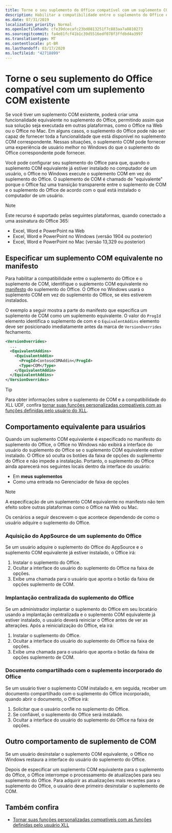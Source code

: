 ```yaml
---
title: Torne o seu suplemento do Office compatível com um suplemento COM existente
description: Habilitar a compatibilidade entre o suplemento do Office e o suplemento COM equivalente
ms.date: 07/31/2019
localization_priority: Normal
ms.openlocfilehash: cfe39dcecafc23bd0813251f7c883aa7a8810273
ms.sourcegitcommit: fa4e81fcf41b1c39d5516edf078f3ffdbd4a3997
ms.translationtype: MT
ms.contentlocale: pt-BR
ms.lasthandoff: 03/17/2020
ms.locfileid: "42718899"
---
```

# <a name="make-your-office-add-in-compatible-with-an-existing-com-add-in"></a>Torne o seu suplemento do Office compatível com um suplemento COM existente

Se você tiver um suplemento COM existente, poderá criar uma funcionalidade equivalente no suplemento do Office, permitindo assim que sua solução seja executada em outras plataformas, como o Office na Web ou o Office no Mac. Em alguns casos, o suplemento do Office pode não ser capaz de fornecer toda a funcionalidade que está disponível no suplemento COM correspondente. Nessas situações, o suplemento COM pode fornecer uma experiência de usuário melhor no Windows do que o suplemento do Office correspondente pode fornecer.

Você pode configurar seu suplemento do Office para que, quando o suplemento COM equivalente já estiver instalado no computador de um usuário, o Office no Windows execute o suplemento COM em vez do suplemento do Office. O suplemento de COM é chamado de "equivalente" porque o Office faz uma transição transparente entre o suplemento de COM e o suplemento do Office de acordo com o qual está instalado o computador de um usuário.

> [!NOTE]
> Este recurso é suportado pelas seguintes plataformas, quando conectado a uma assinatura do Office 365:
> - Excel, Word e PowerPoint na Web
> - Excel, Word e PowerPoint no Windows (versão 1904 ou posterior)
> - Excel, Word e PowerPoint no Mac (versão 13,329 ou posterior)

## <a name="specify-an-equivalent-com-add-in-in-the-manifest"></a>Especificar um suplemento COM equivalente no manifesto

Para habilitar a compatibilidade entre o suplemento do Office e o suplemento de COM, identifique o suplemento COM equivalente no [manifesto](add-in-manifests.md) do suplemento do Office. O Office no Windows usará o suplemento COM em vez do suplemento do Office, se eles estiverem instalados.

O exemplo a seguir mostra a parte do manifesto que especifica um suplemento de COM como um suplemento equivalente. O valor do `ProgId` elemento identifica o suplemento de com e o `EquivalentAddins` elemento deve ser posicionado imediatamente antes da marca de `VersionOverrides` fechamento.

```xml
<VersionOverrides>
  ...
  <EquivalentAddins>
    <EquivalentAddin>
      <ProgId>ContosoCOMAddin</ProgId>
      <Type>COM</Type>
    </EquivalentAddin>
  </EquivalentAddins>
</VersionOverrides>
```

> [!TIP]
> Para obter informações sobre o suplemento de COM e a compatibilidade do XLL UDF, confira [tornar suas funções personalizadas compatíveis com as funções definidas pelo usuário do XLL](../excel/make-custom-functions-compatible-with-xll-udf.md).

## <a name="equivalent-behavior-for-users"></a>Comportamento equivalente para usuários

Quando um suplemento COM equivalente é especificado no manifesto do suplemento do Office, o Office no Windows não exibirá a interface do usuário do suplemento do Office se o suplemento COM equivalente estiver instalado. O Office só oculta os botões da faixa de opções do suplemento do Office e não impede a instalação. Portanto, o suplemento do Office ainda aparecerá nos seguintes locais dentro da interface do usuário:

- Em **meus suplementos**
- Como uma entrada no Gerenciador de faixa de opções

> [!NOTE]
> A especificação de um suplemento COM equivalente no manifesto não tem efeito sobre outras plataformas como o Office na Web ou Mac.

Os cenários a seguir descrevem o que acontece dependendo de como o usuário adquire o suplemento do Office.

### <a name="appsource-acquisition-of-an-office-add-in"></a>Aquisição do AppSource de um suplemento do Office

Se um usuário adquire o suplemento do Office do AppSource e o suplemento COM equivalente já estiver instalado, o Office irá:

1. Instalar o suplemento do Office.
2. Ocultar a interface do usuário do suplemento do Office na faixa de opções.
3. Exibe uma chamada para o usuário que aponta o botão da faixa de opções suplemento de COM.

### <a name="centralized-deployment-of-office-add-in"></a>Implantação centralizada do suplemento do Office

Se um administrador implantar o suplemento do Office em seu locatário usando a implantação centralizada e o suplemento COM equivalente já estiver instalado, o usuário deverá reiniciar o Office antes de ver as alterações. Após a reinicialização do Office, ela irá:

1. Instalar o suplemento do Office.
2. Ocultar a interface do usuário do suplemento do Office na faixa de opções.
3. Exibe uma chamada para o usuário que aponta o botão da faixa de opções suplemento de COM.

### <a name="document-shared-with-embedded-office-add-in"></a>Documento compartilhado com o suplemento incorporado do Office

Se um usuário tiver o suplemento COM instalado e, em seguida, receber um documento compartilhado com o suplemento do Office incorporado, quando abrir o documento, o Office irá:

1. Solicitar que o usuário confie no suplemento do Office.
2. Se confiável, o suplemento do Office será instalado.
3. Ocultar a interface do usuário do suplemento do Office na faixa de opções.

## <a name="other-com-add-in-behavior"></a>Outro comportamento de suplemento de COM

Se um usuário desinstalar o suplemento COM equivalente, o Office no Windows restaura a interface do usuário do suplemento do Office.

Depois de especificar um suplemento COM equivalente para o suplemento do Office, o Office interrompe o processamento de atualizações para seu suplemento do Office. Para adquirir as atualizações mais recentes para o suplemento do Office, o usuário deve primeiro desinstalar o suplemento de COM.

## <a name="see-also"></a>Também confira

- [Tornar suas funções personalizadas compatíveis com as funções definidas pelo usuário XLL](../excel/make-custom-functions-compatible-with-xll-udf.md)
